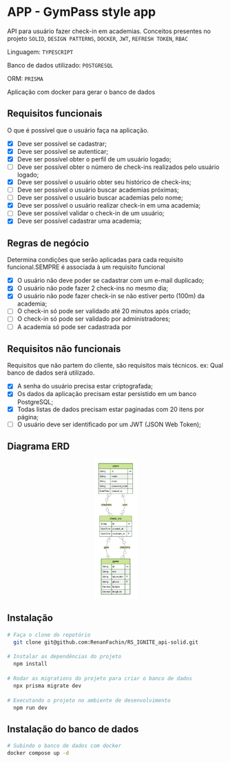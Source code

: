 # APP - GymPass style app

API para usuário fazer check-in em academias. Conceitos presentes no projeto `SOLID`, `DESIGN PATTERNS`, `DOCKER`, `JWT`, `REFRESH TOKEN`, `RBAC`

Linguagem: `TYPESCRIPT`

Banco de dados utilizado: `POSTGRESQL`

ORM: `PRISMA`

Aplicação com docker para gerar o banco de dados

## Requisitos funcionais
O que é possível que o usuário faça na aplicação.

- [x] Deve ser possível se cadastrar;
- [x] Deve ser possível se autenticar;
- [x] Deve ser possível obter o perfil de um usuário logado;
- [ ] Deve ser possível obter o número de check-ins realizados pelo usuário logado;
- [x] Deve ser possível o usuário obter seu histórico de check-ins;
- [ ] Deve ser possível o usuário buscar academias próximas;
- [ ] Deve ser possível o usuário buscar academias pelo nome;
- [x] Deve ser possível o usuário realizar check-in em uma academia; 
- [ ] Deve ser possível validar o check-in de um usuário;
- [x] Deve ser possível cadastrar uma academia;

## Regras de negócio
Determina condições que serão aplicadas para cada requisito funcional.SEMPRE é associada à um requisito funcional

- [x] O usuário não deve poder se cadastrar com um e-mail duplicado;
- [x] O usuário não pode fazer 2 check-ins no mesmo dia;
- [X] O usuário não pode fazer check-in se não estiver perto (100m) da academia;
- [ ] O check-in só pode ser validado até 20 minutos após criado;
- [ ] O check-in só pode ser validado por administradores;
- [ ] A academia só pode ser cadastrada por

## Requisitos não funcionais
Requisitos que não partem do cliente, são requisitos mais técnicos. ex: Qual banco de dados será utilizado.

- [x] A senha do usuário precisa estar criptografada;
- [x] Os dados da aplicação precisam estar persistido em um banco PostgreSQL;
- [x] Todas listas de dados precisam estar paginadas com 20 itens por página;
- [ ] O usuário deve ser identificado por um JWT (JSON Web Token);

## Diagrama ERD
<div align="center">
    <img width="20%" alt="Diagrama ERD" src="./prisma/ERD.svg">
</div>

## Instalação
```sh
# Faça o clone do repotório
  git clone git@github.com:RenanFachin/RS_IGNITE_api-solid.git

# Instalar as dependências do projeto
  npm install

# Rodar as migrations do projeto para criar o banco de dados
  npx prisma migrate dev

# Executando o projeto no ambiente de desenvolvimento
  npm run dev
```


## Instalação do banco de dados
```sh
# Subindo o banco de dados com docker
docker compose up -d
```